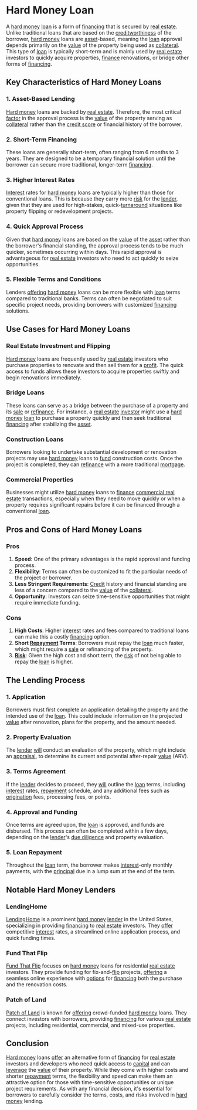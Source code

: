# Hard Money Loan

A [hard money](../h/hard_money.md) [loan](../l/loan.md) is a form of [financing](../f/financing.md) that is secured by [real estate](../r/real_estate.md). Unlike traditional loans that are based on the [creditworthiness](../c/creditworthiness.md) of the borrower, [hard money](../h/hard_money.md) loans are [asset](../a/asset.md)-based, meaning the [loan](../l/loan.md) approval depends primarily on the [value](../v/value.md) of the property being used as [collateral](../c/collateral.md). This type of [loan](../l/loan.md) is typically short-term and is mainly used by [real estate](../r/real_estate.md) investors to quickly acquire properties, [finance](../f/finance.md) renovations, or bridge other forms of [financing](../f/financing.md).

## Key Characteristics of Hard Money Loans

### 1. Asset-Based Lending
[Hard money](../h/hard_money.md) loans are backed by [real estate](../r/real_estate.md). Therefore, the most critical [factor](../f/factor.md) in the approval process is the [value](../v/value.md) of the property serving as [collateral](../c/collateral.md) rather than the [credit score](../c/credit_score.md) or financial history of the borrower.

### 2. Short-Term Financing
These loans are generally short-term, often ranging from 6 months to 3 years. They are designed to be a temporary financial solution until the borrower can secure more traditional, longer-term [financing](../f/financing.md).

### 3. Higher Interest Rates
[Interest](../i/interest.md) rates for [hard money](../h/hard_money.md) loans are typically higher than those for conventional loans. This is because they carry more [risk](../r/risk.md) for the [lender](../l/lender.md), given that they are used for high-stakes, quick-[turnaround](../t/turnaround.md) situations like property flipping or redevelopment projects.

### 4. Quick Approval Process
Given that [hard money](../h/hard_money.md) loans are based on the [value](../v/value.md) of the [asset](../a/asset.md) rather than the borrower's financial standing, the approval process tends to be much quicker, sometimes occurring within days. This rapid approval is advantageous for [real estate](../r/real_estate.md) investors who need to act quickly to seize opportunities.

### 5. Flexible Terms and Conditions
Lenders [offering](../o/offering.md) [hard money](../h/hard_money.md) loans can be more flexible with [loan](../l/loan.md) terms compared to traditional banks. Terms can often be negotiated to suit specific project needs, providing borrowers with customized [financing](../f/financing.md) solutions.

## Use Cases for Hard Money Loans

### Real Estate Investment and Flipping
[Hard money](../h/hard_money.md) loans are frequently used by [real estate](../r/real_estate.md) investors who purchase properties to renovate and then sell them for a [profit](../p/profit.md). The quick access to funds allows these investors to acquire properties swiftly and begin renovations immediately.

### Bridge Loans
These loans can serve as a bridge between the purchase of a property and its [sale](../s/sale.md) or [refinance](../r/refinance.md). For instance, a [real estate](../r/real_estate.md) [investor](../i/investor.md) might use a [hard money](../h/hard_money.md) [loan](../l/loan.md) to purchase a property quickly and then seek traditional [financing](../f/financing.md) after stabilizing the [asset](../a/asset.md).

### Construction Loans
Borrowers looking to undertake substantial development or renovation projects may use [hard money](../h/hard_money.md) loans to [fund](../f/fund.md) construction costs. Once the project is completed, they can [refinance](../r/refinance.md) with a more traditional [mortgage](../m/mortgage.md).

### Commercial Properties
Businesses might utilize [hard money](../h/hard_money.md) loans to [finance](../f/finance.md) [commercial real estate](../c/commercial_real_estate.md) transactions, especially when they need to move quickly or when a property requires significant repairs before it can be financed through a conventional [loan](../l/loan.md).

## Pros and Cons of Hard Money Loans

### Pros

1. **Speed**: One of the primary advantages is the rapid approval and funding process.
2. **Flexibility**: Terms can often be customized to fit the particular needs of the project or borrower.
3. **Less Stringent Requirements**: [Credit](../c/credit.md) history and financial standing are less of a concern compared to the [value](../v/value.md) of the [collateral](../c/collateral.md).
4. **Opportunity**: Investors can seize time-sensitive opportunities that might require immediate funding.

### Cons

1. **High Costs**: Higher [interest](../i/interest.md) rates and fees compared to traditional loans can make this a costly [financing](../f/financing.md) option.
2. **Short [Repayment](../r/repayment.md) Terms**: Borrowers must repay the [loan](../l/loan.md) much faster, which might require a [sale](../s/sale.md) or refinancing of the property.
3. **[Risk](../r/risk.md)**: Given the high cost and short term, the [risk](../r/risk.md) of not being able to repay the [loan](../l/loan.md) is higher.

## The Lending Process

### 1. Application
Borrowers must first complete an application detailing the property and the intended use of the [loan](../l/loan.md). This could include information on the projected [value](../v/value.md) after renovation, plans for the property, and the amount needed.

### 2. Property Evaluation
The [lender](../l/lender.md) [will](../w/will.md) conduct an evaluation of the property, which might include an [appraisal](../a/appraisal.md), to determine its current and potential after-repair [value](../v/value.md) (ARV).

### 3. Terms Agreement
If the [lender](../l/lender.md) decides to proceed, they [will](../w/will.md) outline the [loan](../l/loan.md) terms, including [interest](../i/interest.md) rates, [repayment](../r/repayment.md) schedule, and any additional fees such as [origination](../o/origination.md) fees, processing fees, or points.

### 4. Approval and Funding
Once terms are agreed upon, the [loan](../l/loan.md) is approved, and funds are disbursed. This process can often be completed within a few days, depending on the [lender](../l/lender.md)'s [due diligence](../d/due_diligence.md) and property evaluation.

### 5. Loan Repayment
Throughout the [loan](../l/loan.md) term, the borrower makes [interest](../i/interest.md)-only monthly payments, with the [principal](../p/principal.md) due in a lump sum at the end of the term.

## Notable Hard Money Lenders

### LendingHome
[LendingHome](https://www.lendinghome.com/) is a prominent [hard money](../h/hard_money.md) [lender](../l/lender.md) in the United States, specializing in providing [financing](../f/financing.md) to [real estate](../r/real_estate.md) investors. They [offer](../o/offer.md) competitive [interest](../i/interest.md) rates, a streamlined online application process, and quick funding times.

### Fund That Flip
[Fund That Flip](https://www.fundthatflip.com/) focuses on [hard money](../h/hard_money.md) loans for residential [real estate](../r/real_estate.md) investors. They provide funding for fix-and-[flip](../f/flip.md) projects, [offering](../o/offering.md) a seamless online experience with [options](../o/options.md) for [financing](../f/financing.md) both the purchase and the renovation costs.

### Patch of Land
[Patch of Land](https://www.patchofland.com/) is known for [offering](../o/offering.md) crowd-funded [hard money](../h/hard_money.md) loans. They connect investors with borrowers, providing [financing](../f/financing.md) for various [real estate](../r/real_estate.md) projects, including residential, commercial, and mixed-use properties.

## Conclusion

[Hard money](../h/hard_money.md) loans [offer](../o/offer.md) an alternative form of [financing](../f/financing.md) for [real estate](../r/real_estate.md) investors and developers who need quick access to [capital](../c/capital.md) and can [leverage](../l/leverage.md) the [value](../v/value.md) of their property. While they come with higher costs and shorter [repayment](../r/repayment.md) terms, the flexibility and speed can make them an attractive option for those with time-sensitive opportunities or unique project requirements. As with any financial decision, it's essential for borrowers to carefully consider the terms, costs, and risks involved in [hard money](../h/hard_money.md) lending.